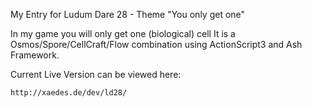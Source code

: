 

My Entry for Ludum Dare 28 - Theme "You only get one" 


In my game you will only get one (biological) cell
It is a Osmos/Spore/CellCraft/Flow combination using ActionScript3 and Ash Framework. 


Current Live Version can be viewed here:
	
	http://xaedes.de/dev/ld28/